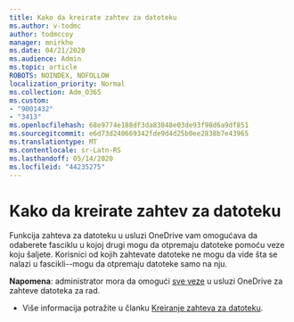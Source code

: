 ```yaml
---
title: Kako da kreirate zahtev za datoteku
ms.author: v-todmc
author: todmccoy
manager: mnirkhe
ms.date: 04/21/2020
ms.audience: Admin
ms.topic: article
ROBOTS: NOINDEX, NOFOLLOW
localization_priority: Normal
ms.collection: Adm_O365
ms.custom:
- "9001432"
- "3413"
ms.openlocfilehash: 68e9774e188df3da83848e03de93f98d6a9df851
ms.sourcegitcommit: e6d73d240669342fde9d4d25b0ee2838b7e43965
ms.translationtype: MT
ms.contentlocale: sr-Latn-RS
ms.lasthandoff: 05/14/2020
ms.locfileid: "44235275"
---
```

# <a name="how-to-create-a-file-request"></a>Kako da kreirate zahtev za datoteku

Funkcija zahteva za datoteku u usluzi OneDrive vam omogućava da odaberete fasciklu u kojoj drugi mogu da otpremaju datoteke pomoću veze koju šaljete. Korisnici od kojih zahtevate datoteke ne mogu da vide šta se nalazi u fascikli--mogu da otpremaju datoteke samo na nju.

**Napomena**: administrator mora da omogući [sve veze](https://docs.microsoft.com/sharepoint/turn-external-sharing-on-or-off) u usluzi OneDrive za zahteve datoteka za rad.

- Više informacija potražite u članku [Kreiranje zahteva za datoteku](https://support.office.com/article/create-a-file-request-f54aa7f8-2589-4421-b351-d415fc3b83af).
